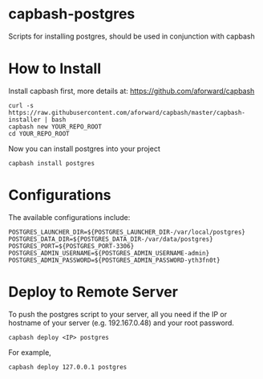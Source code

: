capbash-postgres
==============

Scripts for installing postgres, should be used in conjunction with capbash

# How to Install #

Install capbash first, more details at:
https://github.com/aforward/capbash

```
curl -s https://raw.githubusercontent.com/aforward/capbash/master/capbash-installer | bash
capbash new YOUR_REPO_ROOT
cd YOUR_REPO_ROOT
```

Now you can install postgres into your project

```
capbash install postgres
```

# Configurations #

The available configurations include:

```
POSTGRES_LAUNCHER_DIR=${POSTGRES_LAUNCHER_DIR-/var/local/postgres}
POSTGRES_DATA_DIR=${POSTGRES_DATA_DIR-/var/data/postgres}
POSTGRES_PORT=${POSTGRES_PORT-3306}
POSTGRES_ADMIN_USERNAME=${POSTGRES_ADMIN_USERNAME-admin}
POSTGRES_ADMIN_PASSWORD=${POSTGRES_ADMIN_PASSWORD-yth3fn0t}
```

# Deploy to Remote Server #

To push the postgres script to your server, all you need if the IP or hostname of your server (e.g. 192.167.0.48) and your root password.

```
capbash deploy <IP> postgres
```

For example,

```
capbash deploy 127.0.0.1 postgres
```
